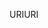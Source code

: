 <span data-ttu-id="98af5-101">URI</span><span class="sxs-lookup"><span data-stu-id="98af5-101">URI</span></span>